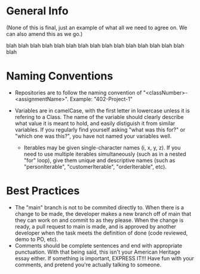 # General Info

(None of this is final, just an example of what all we need to agree on. We can also amend this as we go.)

blah blah blah blah blah blah blah blah blah blah blah blah blah blah blah blah





# Naming Conventions

- Repositories are to follow the naming convention of "\<classNumber\>-\<assignmentName\>". Example: "402-Project-1"

- Variables are in camelCase, with the first letter in lowercase unless it is refering to a Class. The name of the variable should clearly describe what value it is meant to hold, and easily distiguish it from similar variables. If you regularly find yourself asking "what was this for?" or "which one was this?", you have not named your variables well.
  - Iterables may be given single-character names (i, x, y, z). If you need to use multiple iterables simultaneously (such as in a nested "for" loop), give them unique and descriptive names (such as "personIterable", "customerIterable", "orderIterable", etc).

# Best Practices

- The "main" branch is not to be commited directly to. When there is a change to be made, the developer makes a new branch off of main that they can work on and commit to as they please. When the change is ready, a pull request to main is made, and is approved by another developer when the task meets the definition of done (code reviewed, demo to PO, etc). 
- Comments should be complete sentences and end with appropriate punctuation. With that being said, this isn't your American Heritage essay either. If something is important, EXPRESS IT!!! Have fun with your comments, and pretend you're actually talking to someone.  
